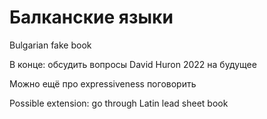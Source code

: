 # Балканские языки

Bulgarian fake book

В конце: обсудить вопросы David Huron 2022 на будущее

Можно ещё про expressiveness поговорить

Possible extension: go through Latin lead sheet book
